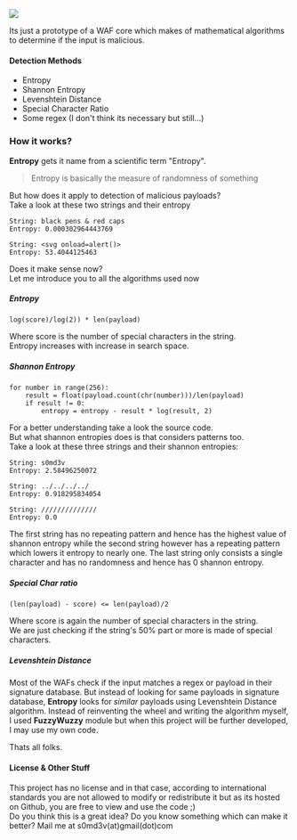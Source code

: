 <img src='https://i.imgur.com/IwgWrHA.png' />

Its just a prototype of a WAF core which makes of mathematical algorithms to determine if the input is malicious.

#### Detection Methods
- Entropy
- Shannon Entropy
- Levenshtein Distance
- Special Character Ratio
- Some regex (I don't think its necessary but still...)

### How it works?
**Entropy** gets it name from a scientific term "Entropy".
> Entropy is basically the measure of randomness of something

But how does it apply to detection of malicious payloads?</br>
Take a look at these two strings and their entropy
```
String: black pens & red caps
Entropy: 0.000302964443769

String: <svg onload=alert()>
Entropy: 53.4044125463
```
Does it make sense now?<br>
Let me introduce you to all the algorithms used now

##### Entropy
```
log(score)/log(2)) * len(payload)
```
Where score is the number of special characters in the string.<br>
Entropy increases with increase in search space.

##### Shannon Entropy
```
for number in range(256):
    result = float(payload.count(chr(number)))/len(payload)
    if result != 0:
        entropy = entropy - result * log(result, 2)
```
For a better understanding take a look the source code.<br>
But what shannon entropies does is that considers patterns too.<br>
Take a look at these three strings and their shannon entropies:
```
String: s0md3v
Entropy: 2.58496250072

String: ../../../../
Entropy: 0.918295834054

String: //////////////
Entropy: 0.0
```
The first string has no repeating pattern and hence has the highest value of shannon entropy while the second string however has a repeating pattern which lowers it entropy to nearly one. The last string only consists a single character and has no randomness and hence has 0 shannon entropy.

##### Special Char ratio
```
(len(payload) - score) <= len(payload)/2
```
Where score is again the number of special characters in the string.<br>
We are just checking if the string's 50% part or more is made of special characters.

##### Levenshtein Distance
Most of the WAFs check if the input matches a regex or payload in their signature database. But instead of looking for same payloads in signature database, <b>Entropy</b> looks for *similar* payloads using Levenshtein Distance algorithm.
Instead of reinventing the wheel and writing the algorithm myself, I used <b>FuzzyWuzzy</b> module but when this project will be further developed, I may use my own code.

Thats all folks.

#### License & Other Stuff
This project has no license and in that case, according to international standards you are not allowed to modify or redistribute it but as its hosted on Github, you are free to view and use the code ;)<br>
Do you think this is a great idea? Do you know something which can make it better? Mail me at s0md3v(at)gmail(dot)com
